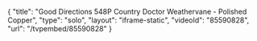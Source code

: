 {
    "title": "Good Directions 548P Country Doctor Weathervane - Polished Copper",
    "type": "solo",
    "layout": "iframe-static",
    "videoId": "85590828",
    "url": "\/tvpembed\/85590828"
}